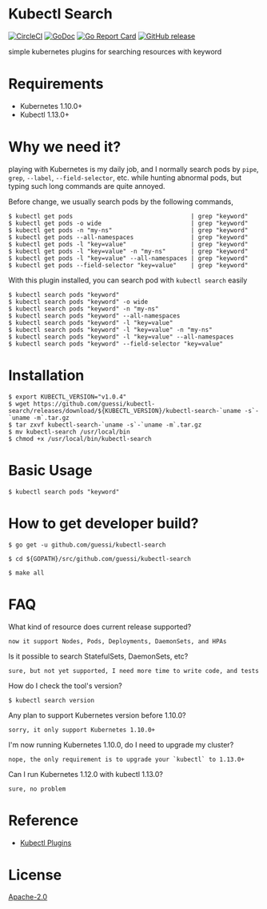 # Kubectl Search

[![CircleCI](https://circleci.com/gh/guessi/kubectl-search.svg?style=svg)](https://circleci.com/gh/guessi/kubectl-search)
[![GoDoc](https://godoc.org/github.com/guessi/kubectl-search?status.svg)](https://godoc.org/github.com/guessi/kubectl-search)
[![Go Report Card](https://goreportcard.com/badge/github.com/guessi/kubectl-search)](https://goreportcard.com/report/github.com/guessi/kubectl-search)
[![GitHub release](https://img.shields.io/github/release/guessi/kubectl-search.svg)](https://github.com/guessi/kubectl-search/releases/latest)

simple kubernetes plugins for searching resources with keyword

# Requirements

- Kubernetes 1.10.0+
- Kubectl 1.13.0+

# Why we need it?

playing with Kubernetes is my daily job, and I normally search pods by `pipe`,
`grep`, `--label`, `--field-selector`, etc. while hunting abnormal pods, but
typing such long commands are quite annoyed.

Before change, we usually search pods by the following commands,

    $ kubectl get pods                                 | grep "keyword"
    $ kubectl get pods -o wide                         | grep "keyword"
    $ kubectl get pods -n "my-ns"                      | grep "keyword"
    $ kubectl get pods --all-namespaces                | grep "keyword"
    $ kubectl get pods -l "key=value"                  | grep "keyword"
    $ kubectl get pods -l "key=value" -n "my-ns"       | grep "keyword"
    $ kubectl get pods -l "key=value" --all-namespaces | grep "keyword"
    $ kubectl get pods --field-selector "key=value"    | grep "keyword"

With this plugin installed, you can search pod with `kubectl search` easily

    $ kubectl search pods "keyword"
    $ kubectl search pods "keyword" -o wide
    $ kubectl search pods "keyword" -n "my-ns"
    $ kubectl search pods "keyword" --all-namespaces
    $ kubectl search pods "keyword" -l "key=value"
    $ kubectl search pods "keyword" -l "key=value" -n "my-ns"
    $ kubectl search pods "keyword" -l "key=value" --all-namespaces
    $ kubectl search pods "keyword" --field-selector "key=value"

# Installation

    $ export KUBECTL_VERSION="v1.0.4"
    $ wget https://github.com/guessi/kubectl-search/releases/download/${KUBECTL_VERSION}/kubectl-search-`uname -s`-`uname -m`.tar.gz
    $ tar zxvf kubectl-search-`uname -s`-`uname -m`.tar.gz
    $ mv kubectl-search /usr/local/bin
    $ chmod +x /usr/local/bin/kubectl-search

# Basic Usage

    $ kubectl search pods "keyword"

# How to get developer build?

    $ go get -u github.com/guessi/kubectl-search

    $ cd ${GOPATH}/src/github.com/guessi/kubectl-search

    $ make all

# FAQ

What kind of resource does current release supported?

    now it support Nodes, Pods, Deployments, DaemonSets, and HPAs

Is it possible to search StatefulSets, DaemonSets, etc?

    sure, but not yet supported, I need more time to write code, and tests

How do I check the tool's version?

    $ kubectl search version

Any plan to support Kubernetes version before 1.10.0?

    sorry, it only support Kubernetes 1.10.0+

I'm now running Kubernetes 1.10.0, do I need to upgrade my cluster?

    nope, the only requirement is to upgrade your `kubectl` to 1.13.0+

Can I run Kubernetes 1.12.0 with kubectl 1.13.0?

    sure, no problem

# Reference

- [Kubectl Plugins](https://kubernetes.io/docs/tasks/extend-kubectl/kubectl-plugins/)

# License

[Apache-2.0](LICENSE)
